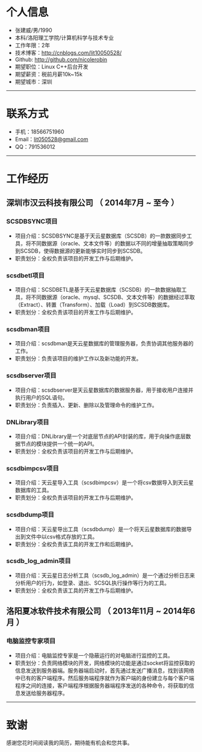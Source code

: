 # 个人信息

 - 张建威/男/1990 
 - 本科/洛阳理工学院/计算机科学与技术专业 
 - 工作年限：2年
 - 技术博客：http://cnblogs.com/lit10050528/
 - Github: http://github.com/nicolerobin
 - 期望职位：Linux C++后台开发
 - 期望薪资：税前月薪10k~15k
 - 期望城市：深圳

---

# 联系方式

- 手机：18566751960
- Email：lit050528@gmail.com 
- QQ：791536012

---

# 工作经历

## 深圳市汉云科技有限公司 （ 2014年7月 ~ 至今 ）

### SCSDBSYNC项目 
* 项目介绍：SCSDBSYNC是基于天云星数据库（SCSDB）的一款数据同步工具，将不同数据源（oracle、文本文件等）的数据以不同的增量抽取策略同步到SCSDB，使得数据源的更新能够实时同步到SCSDB。
* 职责划分：全权负责该项目的开发工作与后期维护。

### scsdbetl项目 
* 项目介绍：SCSDBETL是基于天云星数据库（SCSDB）的一款数据抽取工具，将不同数据源（oracle、mysql、SCSDB、文本文件等）的数据经过萃取（Extract）、转置（Transform）、加载（Load）到SCSDB数据库。
* 职责划分：全权负责该项目的开发工作与后期维护。

### scsdbman项目
* 项目介绍：scsdbman是天云星数据库的管理服务器，负责协调其他服务器的工作。
* 职责划分：负责该项目的维护工作以及新功能的开发。

### scsdbserver项目
* 项目介绍：scsdbserver是天云星数据库的数据服务器，用于接收用户连接并执行用户的SQL语句。
* 职责划分：负责插入、更新、删除以及管理命令的维护工作。

### DNLibrary项目
* 项目介绍：DNLibrary是一个对底层节点的API封装的库，用于向操作底层数据节点的模块提供一个统一的API。
* 职责划分：全权负责该项目的开发工作与后期维护。

### scsdbimpcsv项目
* 项目介绍：天云星导入工具（scsdbimpcsv）是一个将csv数据导入到天云星数据库的工具。
* 职责划分：全权负责该项目的开发工作与后期维护。

### scsdbdump项目
* 项目介绍：天云星导出工具（scsdbdump）是一个将天云星数据库的数据导出到文件中以csv格式存放的工具。
* 职责划分：全权负责该工具的开发工作和后期维护。

### scsdb_log_admin项目
* 项目介绍：天云星日志分析工具（scsdb_log_admin）是一个通过分析日志来分析用户的行为，如登录、退出、SCSQL执行操作等行为的工具。
* 职责划分：全权负责该工具的开发工作与后期维护。

 
## 洛阳夏冰软件技术有限公司 （ 2013年11月 ~ 2014年6月 ）

### 电脑监控专家项目
* 项目介绍：电脑监控专家是一个隐蔽运行的对电脑进行监控的工具。
* 职责划分：负责网络模块的开发，网络模块的功能是通过socket将监控获取的信息发送到服务器端。服务器端启动时，首先通过发送广播消息，找到该网络中已有的客户端程序。然后服务端程序就作为客户端的身份建立与每个客户端程序之间的连接，客户端程序根据服务器端程序发送的各种命令，将获取的信息发送给服务器程序。

---

# 致谢
感谢您花时间阅读我的简历，期待能有机会和您共事。
